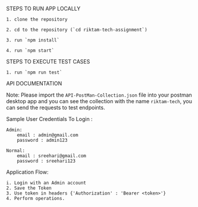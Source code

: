 STEPS TO RUN APP LOCALLY

    1. clone the repository

    2. cd to the repository (`cd riktam-tech-assignment`)
    
    3. run `npm install`
    
    4. run `npm start`


STEPS TO EXECUTE TEST CASES

    1. run `npm run test`

API DOCUMENTATION

Note: Please import the `API-PostMan-Collection.json` file into your postman desktop app and you can see the collection with the name `riktam-tech`, you can send the requests to test endpoints.

Sample User Credentials To Login :

    Admin:
        email : admin@gmail.com
        password : admin123

    Normal:
        email : sreehari@gmail.com
        password : sreehari123

Application Flow:

    i. Login with an Admin account
    2. Save the Token
    3. Use token in headers {'Authorization' : 'Bearer <token>'}
    4. Perform operations.
